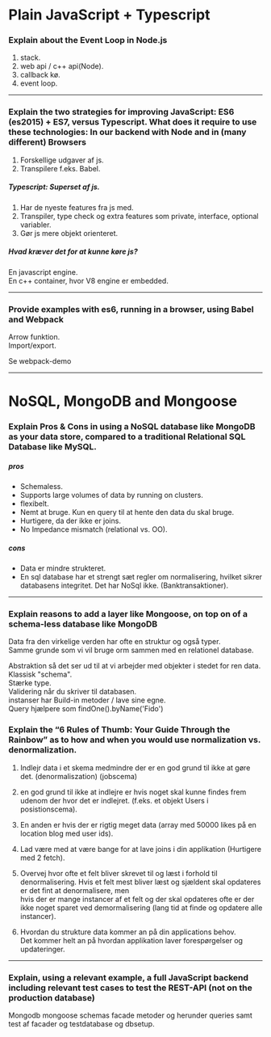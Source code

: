 # Plain JavaScript + Typescript
### Explain about the Event Loop in Node.js
1. stack.  
2. web api / c++ api(Node).  
3. callback kø.  
4. event loop.  

---
### Explain the two strategies for improving JavaScript: ES6 (es2015) + ES7, versus Typescript. What does it require to use these technologies: In our backend with Node and in (many different) Browsers
1. Forskellige udgaver af js.  
2. Transpilere f.eks. Babel.  

##### Typescript: Superset af js. 
1. Har de nyeste features fra js med.  
2. Transpiler, type check og extra features som private, interface, optional variabler.  
3. Gør js mere objekt orienteret.  

##### Hvad kræver det for at kunne køre js?
En javascript engine.  
En c++ container, hvor V8 engine er embedded.  

---
### Provide examples with es6, running in a browser, using Babel and Webpack
Arrow funktion.  
Import/export.  

Se webpack-demo  

---
# NoSQL, MongoDB and Mongoose
### Explain Pros & Cons in using a NoSQL database like MongoDB as your data store, compared to a traditional Relational SQL Database like MySQL.

##### pros  
- Schemaless.  
- Supports large volumes of data by running on clusters.  
- flexibelt.   
- Nemt at bruge. Kun en query til at hente den data du skal bruge.    
- Hurtigere, da der ikke er joins.  
- No Impedance mismatch (relational vs. OO).  

##### cons 
- Data er mindre strukteret.  
- En sql database har et strengt sæt regler om normalisering, hvilket sikrer databasens integritet. Det har NoSql ikke. (Banktransaktioner).  
 
 ---
### Explain reasons to add a layer like Mongoose, on top on of a schema-less database like MongoDB
Data fra den virkelige verden har ofte en struktur og også typer.  
Samme grunde som vi vil bruge orm sammen med en relationel database.  

Abstraktion så det ser ud til at vi arbejder med objekter i stedet for ren data.  
Klassisk "schema".  
Stærke type.  
Validering når du skriver til databasen.  
instanser har Build-in metoder / lave sine egne.  
Query hjælpere som findOne().byName('Fido')  

### Explain the “6 Rules of Thumb: Your Guide Through the Rainbow” as to how and when you would use normalization vs. denormalization.
1. Indlejr data i et skema medmindre der er en god grund til ikke at gøre det. (denormaliszation) (jobscema)  

2. en god grund til ikke at indlejre er hvis noget skal kunne findes frem udenom der hvor det er indlejret. (f.eks. et objekt Users i posistionscema).  

3. En anden er hvis der er rigtig meget data (array med 50000 likes på en location blog med user ids).  

4. Lad være med at være bange for at lave joins i din applikation (Hurtigere med 2 fetch).  

5. Overvej hvor ofte et felt bliver skrevet til og læst i forhold til denormalisering. 
Hvis et felt mest bliver læst og sjældent skal opdateres er det fint at denormalisere, men  
hvis der er mange instancer af et felt og der skal opdateres ofte er der ikke noget sparet ved demormalisering (lang tid at finde og opdatere alle instancer).   

6. Hvordan du strukture data kommer an på din applications behov.  
Det kommer helt an på hvordan applikation laver forespørgelser og updateringer.  

---

### Explain, using a relevant example, a full JavaScript backend including relevant test cases to test the REST-API (not on the production database)

Mongodb mongoose schemas facade metoder og herunder queries samt test af facader og testdatabase og dbsetup.  
